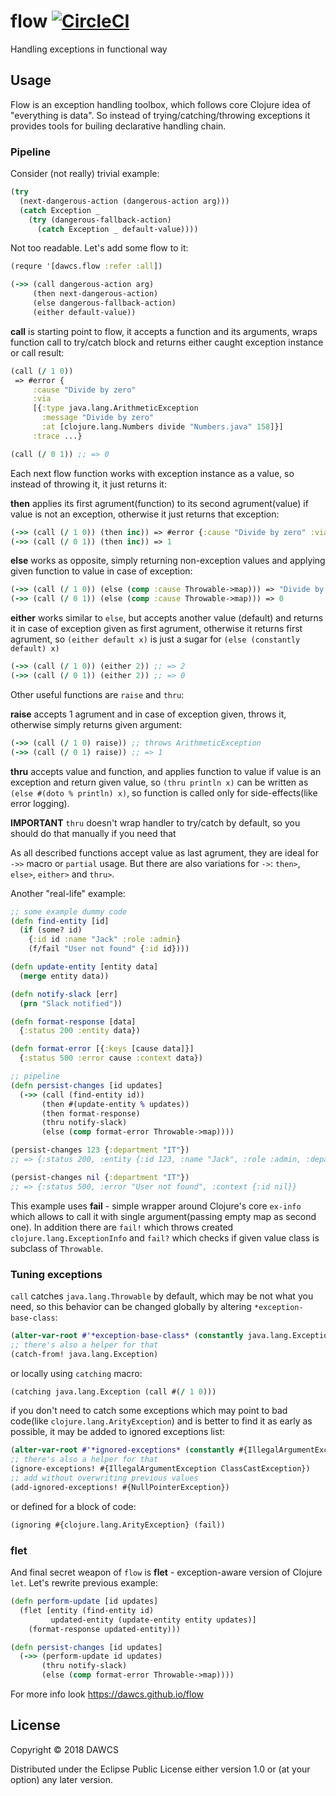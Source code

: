 # flow [![CircleCI](https://circleci.com/gh/dawcs/flow/tree/master.svg?style=svg)](https://circleci.com/gh/dawcs/flow/tree/master)

Handling exceptions in functional way

## Usage

Flow is an exception handling toolbox, which follows core Clojure idea of "everything is data". So instead of trying/catching/throwing exceptions it provides tools for builing declarative handling chain.

### Pipeline

Consider (not really) trivial example:
```clojure
(try
  (next-dangerous-action (dangerous-action arg)))
  (catch Exception _
    (try (dangerous-fallback-action)
      (catch Exception _ default-value))))
```
Not too readable. Let's add some flow to it:

```clojure
(requre '[dawcs.flow :refer :all])

(->> (call dangerous-action arg)
     (then next-dangerous-action)
     (else dangerous-fallback-action)
     (either default-value))
```

**call** is starting point to flow, it accepts a function and its arguments, wraps function call to try/catch block and returns either caught exception instance or call result:
```clojure
(call (/ 1 0))
 => #error {
     :cause "Divide by zero"
     :via
     [{:type java.lang.ArithmeticException
       :message "Divide by zero"
       :at [clojure.lang.Numbers divide "Numbers.java" 158]}]
     :trace ...}

(call (/ 0 1)) ;; => 0
```

Each next flow function works with exception instance as a value, so instead of throwing it, it just returns it:

**then** applies its first agrument(function) to its second agrument(value) if value is not an exception, otherwise it just returns that exception:
```clojure
(->> (call (/ 1 0)) (then inc)) => #error {:cause "Divide by zero" :via ...}
(->> (call (/ 0 1)) (then inc)) => 1
```

**else** works as opposite, simply returning non-exception values and applying given function to value in case of exception:
```clojure
(->> (call (/ 1 0)) (else (comp :cause Throwable->map))) => "Divide by zero"
(->> (call (/ 0 1)) (else (comp :cause Throwable->map))) => 0
```

**either** works similar to `else`, but accepts another value (default) and returns it in case of exception given as first agrument, otherwise it returns first agrument, so `(either default x)` is just a sugar for `(else (constantly default) x)`
```clojure
(->> (call (/ 1 0)) (either 2)) ;; => 2
(->> (call (/ 0 1)) (either 2)) ;; => 0
```

Other useful functions are `raise` and `thru`:

**raise** accepts 1 agrument and in case of exception given, throws it, otherwise simply returns given argument:
```clojure
(->> (call (/ 1 0) raise)) ;; throws ArithmeticException
(->> (call (/ 0 1) raise)) ;; => 1
```

**thru** accepts value and function, and applies function to value if value is an exception and return given value, so `(thru println x)` can be written as `(else #(doto % println) x)`, so function is called only for side-effects(like error logging).

**IMPORTANT** `thru` doesn't wrap handler to try/catch by default, so you should do that manually if you need that

As all described functions accept value as last agrument, they are ideal for `->>` macro or `partial` usage. But there are also variations for `->`: `then>`, `else>`, `either>` and `thru>`.

Another "real-life" example:

```clojure
;; some example dummy code
(defn find-entity [id]
  (if (some? id)
    {:id id :name "Jack" :role :admin}
    (f/fail "User not found" {:id id})))

(defn update-entity [entity data]
  (merge entity data))

(defn notify-slack [err]
  (prn "Slack notified"))

(defn format-response [data]
  {:status 200 :entity data})

(defn format-error [{:keys [cause data]}]
  {:status 500 :error cause :context data})

;; pipeline
(defn persist-changes [id updates]
  (->> (call (find-entity id))
       (then #(update-entity % updates))
       (then format-response)
       (thru notify-slack)
       (else (comp format-error Throwable->map))))

(persist-changes 123 {:department "IT"})
;; => {:status 200, :entity {:id 123, :name "Jack", :role :admin, :department "IT"}}

(persist-changes nil {:department "IT"})
;; => {:status 500, :error "User not found", :context {:id nil}}
```

This example uses **fail** - simple wrapper around Clojure's core `ex-info` which allows to call it with single argument(passing empty map as second one). In addition there are `fail!` which throws created `clojure.lang.ExceptionInfo` and `fail?` which checks if given value class is subclass of `Throwable`.

### Tuning exceptions

`call` catches `java.lang.Throwable` by default, which may be not what you need, so this behavior can be changed globally by altering `*exception-base-class`:
```clojure
(alter-var-root #'*exception-base-class* (constantly java.lang.Exception))
;; there's also a helper for that
(catch-from! java.lang.Exception)
```
or locally using `catching` macro:
```clojure
(catching java.lang.Exception (call #(/ 1 0)))
```
if you don't need to catch some exceptions which may point to bad code(like `clojure.lang.ArityException`) and is better to find it as early as possible, it may be added to ignored exceptions list:
```clojure
(alter-var-root #'*ignored-exceptions* (constantly #{IllegalArgumentException ClassCastException}))
;; there's also a helper for that
(ignore-exceptions! #{IllegalArgumentException ClassCastException})
;; add without overwriting previous values
(add-ignored-exceptions! #{NullPointerException})
```
or defined for a block of code:
```clojure
(ignoring #{clojure.lang.ArityException} (fail))
```

### flet

And final secret weapon of `flow` is **flet** - exception-aware version of Clojure `let`.
Let's rewrite previous example:

```clojure
(defn perform-update [id updates]
  (flet [entity (find-entity id)
         updated-entity (update-entity entity updates)]
    (format-response updated-entity)))

(defn persist-changes [id updates]
  (->> (perform-update id updates)
       (thru notify-slack)
       (else (comp format-error Throwable->map))))
```

For more info look https://dawcs.github.io/flow


## License

Copyright © 2018 DAWCS

Distributed under the Eclipse Public License either version 1.0 or (at
your option) any later version.
